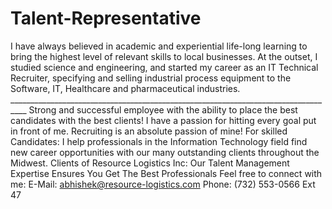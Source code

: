 # Talent-Representative
I have always believed in academic and experiential life-long learning to bring the highest level of relevant skills to local businesses. At the outset, I studied science and engineering, and started my career as an IT Technical Recruiter, specifying and selling industrial process equipment to the Software, IT, Healthcare and pharmaceutical industries. __________________________________________________________________________________ Strong and successful employee with the ability to place the best candidates with the best clients! I have a passion for hitting every goal put in front of me. Recruiting is an absolute passion of mine!  For skilled Candidates:  I help professionals in the Information Technology field find new career opportunities with our many outstanding clients throughout the Midwest.   Clients of Resource Logistics Inc: Our Talent Management Expertise Ensures You Get The Best Professionals  Feel free to connect with me: E-Mail: abhishek@resource-logistics.com Phone: (732) 553-0566 Ext 47 
